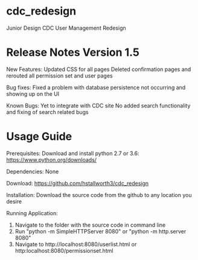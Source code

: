 # cdc_redesign
Junior Design CDC User Management Redesign


# Release Notes Version 1.5

New Features:
Updated CSS for all pages
Deleted confirmation pages and rerouted all permission set and user pages

Bug fixes:
Fixed a problem with database persistence not occurring and showing up on the UI

Known Bugs:
Yet to integrate with CDC site
No added search functionality and fixing of search related bugs




# Usage Guide

Prerequisites: Download and install python 2.7 or 3.6: https://www.python.org/downloads/

Dependencies: None

Download: https://github.com/hstallworth3/cdc_redesign

Installation: Download the source code from the github to any location you desire

Running Application: 
1. Navigate to the folder with the source code in command line
2. Run "python -m SimpleHTTPServer 8080" or "python -m http.server 8080"
3. Navigate to http://localhost:8080/userlist.html or http:localhost:8080/permissionset.html
